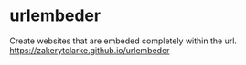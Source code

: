 # urlembeder
Create websites that are embeded completely within the url. https://zakerytclarke.github.io/urlembeder
